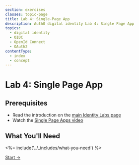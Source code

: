 ```yaml
---
section: exercises
classes: topic-page
title: Lab 4: Single-Page App
description: Auth0 digital identity Lab 4: Single Page App
topics:
  - digital identity
  - OIDC
  - OpenId Connect
  - OAuth2
contentType:
  - index
  - concept
---
```

# Lab 4: Single Page App

## Prerequisites

- Read the introduction on the [main Identity Labs page](/labs/)
- Watch the [Single Page Apps video](/videos/learn-identity/06-single-page-apps)

## What You'll Need

<%= include('../_includes/what-you-need') %>

<a href="/identity-labs/04-single-page-app/exercise-01" class="btn btn-transparent">Start →</a>
